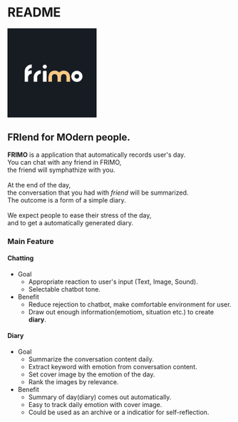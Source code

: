 # README

<img src="./imgs/LOGO.png" width=200px height=200px>

## **FRI**end for **MO**dern people.

**FRIMO** is a application that automatically records user's day.<br>
You can chat with any friend in FRIMO,<br>
the friend will symphathize with you.<br>
<br>
At the end of the day,<br>
the conversation that you had with *friend* will be summarized.<br>
The outcome is a form of a simple diary.<br>
<br>
We expect people to ease their stress of the day,<br>
and to get a automatically generated diary.<br>

### Main Feature

#### Chatting

* Goal
  * Appropriate reaction to user's input (Text, Image, Sound).
  * Selectable chatbot tone.
* Benefit
  * Reduce rejection to chatbot, make comfortable environment for user.
  * Draw out enough information(emotiom, situation etc.) to create **diary**.

#### Diary

* Goal
  * Summarize the conversation content daily.
  * Extract keyword with emotion from conversation content.
  * Set cover image by the emotion of the day.
  * Rank the images by relevance.
* Benefit
  * Summary of day(diary) comes out automatically.
  * Easy to track daily emotion with cover image.
  * Could be used as an archive or a indicatior for self-reflection.
